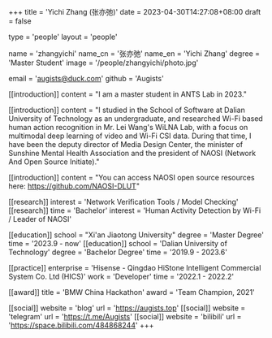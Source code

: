 +++
title = 'Yichi Zhang (张亦弛)'
date = 2023-04-30T14:27:08+08:00
draft = false

type = 'people'
layout = 'people'

name = 'zhangyichi'
name_cn = '张亦弛'
name_en = 'Yichi Zhang'
degree = 'Master Student'
image = '/people/zhangyichi/photo.jpg'

email = 'augists@duck.com'
github = 'Augists'

[[introduction]]
    content = "I am a master student in ANTS Lab in 2023."

[[introduction]]
    content = "I studied in the School of Software at Dalian University of Technology as an undergraduate, and researched Wi-Fi based human action recognition in Mr. Lei Wang's WiLNA Lab, with a focus on multimodal deep learning of video and Wi-Fi CSI data. During that time, I have been the deputy director of Media Design Center, the minister of Sunshine Mental Health Association and the president of NAOSI (Network And Open Source Initiate)."

[[introduction]]
    content = "You can access NAOSI open source resources here: https://github.com/NAOSI-DLUT"

[[research]]
    interest = 'Network Verification Tools / Model Checking'
[[research]]
    time = 'Bachelor'
    interest = 'Human Activity Detection by Wi-Fi / Leader of NAOSI'

[[education]]
    school = "Xi'an Jiaotong University"
    degree = 'Master Degree'
    time = '2023.9 - now'
[[education]]
    school = 'Dalian University of Technology'
    degree = 'Bachelor Degree'
    time = '2019.9 - 2023.6'

[[practice]]
    enterprise = 'Hisense - Qingdao HiStone Intelligent Commercial System Co. Ltd (HICS)'
    work = 'Developer'
    time = '2022.1 - 2022.2'

[[award]]
    title = 'BMW China Hackathon'
    award = 'Team Champion, 2021'

[[social]]
    website = 'blog'
    url = 'https://augists.top'
[[social]]
    website = 'telegram'
    url = 'https://t.me/Augists'
[[social]]
    website = 'bilibili'
    url = 'https://space.bilibili.com/484868244'
+++
